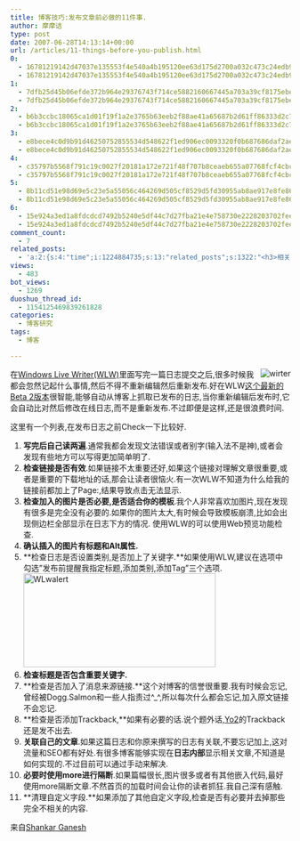 ```yaml
---
title: 博客技巧:发布文章前必做的11件事.
author: 摩摩诘
type: post
date: 2007-06-28T14:13:14+00:00
url: /articles/11-things-before-you-publish.html
0:
  - 16781219142d47037e135553f4e540a4b195120ee63d175d2700a032c473c24edb9f8c7a71d7b5a142c9ce12382830e7
  - 16781219142d47037e135553f4e540a4b195120ee63d175d2700a032c473c24edb9f8c7a71d7b5a142c9ce12382830e7
1:
  - 7dfb25d45b06efde372b964e29376743f714ce5882160667445a703a39cf8175ebe3980180bf2101a7401506b3323b93
  - 7dfb25d45b06efde372b964e29376743f714ce5882160667445a703a39cf8175ebe3980180bf2101a7401506b3323b93
2:
  - b6b3ccbc18065ca1d01f19f1a2e3765b63eeb2f88ae41a65687b2d61ff86333d2c79d88b402d420b10d3d847b41aac59
  - b6b3ccbc18065ca1d01f19f1a2e3765b63eeb2f88ae41a65687b2d61ff86333d2c79d88b402d420b10d3d847b41aac59
3:
  - e8bece4c0d9b91d46250752855534d548622f1ed906ec0093320f0b687686daf2aec193842e7eb18a23b967b607f43ba
  - e8bece4c0d9b91d46250752855534d548622f1ed906ec0093320f0b687686daf2aec193842e7eb18a23b967b607f43ba
4:
  - c35797b5568f791c19c0027f20181a172e721f48f707b8ceaeb655a07768fcf4cbc4207cb5b75a3c8cda1b57a2229231
  - c35797b5568f791c19c0027f20181a172e721f48f707b8ceaeb655a07768fcf4cbc4207cb5b75a3c8cda1b57a2229231
5:
  - 8b11cd51e98d69e5c23e5a55056c464269d505cf8529d5fd30955ab8ae917e8fe86dc2832381a97acd6c477dfb33c530
  - 8b11cd51e98d69e5c23e5a55056c464269d505cf8529d5fd30955ab8ae917e8fe86dc2832381a97acd6c477dfb33c530
6:
  - 15e924a3ed1a8fdcdcd7492b5240e5df44c7d27fba21e4e758730e2228203702fee56108d9859ffabd7b20084d8f5926
  - 15e924a3ed1a8fdcdcd7492b5240e5df44c7d27fba21e4e758730e2228203702fee56108d9859ffabd7b20084d8f5926
comment_count:
  - 7
related_posts:
  - 'a:2:{s:4:"time";i:1224884735;s:13:"related_posts";s:1322:"<h3>相关日志</h3><ul class="related_post"><li><a href="http://www.digglife.cn/articles/can-not-modify-category-slug.html" title="Wordpress无法编辑分类缩略名(Slug)的解决">Wordpress无法编辑分类缩略名(Slug)的解决</a></li><li><a href="http://www.digglife.cn/articles/seo-tips-for-wordpress-bloggers.html" title="所有博客都应该了解的16条SEO技巧">所有博客都应该了解的16条SEO技巧</a></li><li><a href="http://www.digglife.cn/articles/17-firefox-extensions-that-make-blogging-easy.html" title="Firefox:17个Firefox扩展让你&#34;博&#34;得更爽.">Firefox:17个Firefox扩展让你&#34;博&#34;得更爽.</a></li><li><a href="http://www.digglife.cn/articles/say-hello.html" title="回来打个招呼">回来打个招呼</a></li><li><a href="http://www.digglife.cn/articles/my-blog-sever-provider.html" title="谈谈DiggLife所在的服务器">谈谈DiggLife所在的服务器</a></li><li><a href="http://www.digglife.cn/articles/alternative-for-windows-live-writer-juziyue.html" title="菊子曰博客离线编辑器Alpha 3 SP1评测">菊子曰博客离线编辑器Alpha 3 SP1评测</a></li><li><a href="http://www.digglife.cn/articles/air-applications-for-bloggers.html" title="适合博客使用的7个Adobe AIR程序">适合博客使用的7个Adobe AIR程序</a></li></ul>";}'
views:
  - 483
bot_views:
  - 1269
duoshuo_thread_id:
  - 1154125469839261828
categories:
  - 博客研究
tags:
  - 博客

---
```

 <img align="right" src="http://digglife.qiniudn.com/wp-content/uploads/3/379/2007/06/wirter.gif" alt="wirter" />在<a target="_blank" href="http://windowslivewriter.spaces.live.com/">Windows Live Writer(WLW)</a>里面写完一篇日志提交之后,很多时候我都会忽然记起什么事情,然后不得不重新编辑然后重新发布.好在WLW<a target="_blank" href="https://www.digglife.net/articles/windows-live-writer-beta2-released.html">这个最新的Beta 2版本</a>很智能,能够自动从博客上抓取已发布的日志,当你重新编辑后发布时,它会自动比对然后修改在线日志,而不是重新发布.不过即便是这样,还是很浪费时间.

这里有一个列表,在发布日志之前Check一下比较好.

  1. **写完后自己读两遍**.通常我都会发现文法错误或者别字(输入法不是神),或者会发现有些地方可以写得更加简单明了.
  2. **检查链接是否有效**.如果链接不太重要还好,如果这个链接对理解文章很重要,或者是重要的下载地址的话,那会让读者很恼火.有一次WLW不知道为什么给我的链接前都加上了Page:,结果导致点击无法显示.
  3. **检查加入的图片是否必要,是否适合你的模板**.我个人非常喜欢加图片,现在发现有很多是完全没有必要的.如果你的图片太大,有时候会导致模板崩溃,比如会出现侧边栏全部显示在日志下方的情况. 使用WLW的可以使用Web预览功能检查.
  4. **确认插入的图片有标题和Alt属性.**
  5. **检查日志是否设置类别,是否加上了关键字.**如果使用WLW,建议在选项中勾选&#8221;发布前提醒我指定标题,添加类别,添加Tag&#8221;三个选项. <img width="345" src="http://digglife.qiniudn.com/wp-content/uploads/3/379/2007/06/wlwalert.png" alt="WLwalert" height="169" />
  6. **检查标题是否包含重要关键字.**
  7. **检查是否加入了消息来源链接.**这个对博客的信誉很重要.我有时候会忘记,曾经被Dogg.Salmon和一些人指责过^_^,所以每次什么都会忘记,加入原文链接不会忘记.
  8. **检查是否添加Trackback,**如果有必要的话.说个题外话,<a target="_blank" href="http://yo2.cn">Yo2</a>的Trackback还是发不出去.
  9. **关联自己的文章**.如果这篇日志和你原来撰写的日志有关联,不要忘记加上,这对流量和SEO都有好处.有很多博客能够实现在**日志内部**显示相关文章,不知道是如何实现的.不过目前可以通过手动来解决.
 10. **必要时使用more进行隔断**.如果篇幅很长,图片很多或者有其他嵌入代码,最好使用more隔断文章.不然首页的加载时间会让你的读者抓狂.我自己深有感触.
 11. **清理自定义字段.**如果添加了其他自定义字段,检查是否有必要并去掉那些完全不相关的内容.

来自<a target="_blank" href="http://blog.shankarganesh.com/2007/06/25/blogging-tip-11-things-to-do-before-you-hit-the-publish-button/">Shankar Ganesh</a>